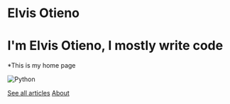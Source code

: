 # Elvis Otieno 

# I'm Elvis Otieno, I mostly write code

*This is my home page

![Python](https://s3.dualstack.us-east-2.amazonaws.com/pythondotorg-assets/media/files/python-logo-only.svg)

[//]: # (![pic]&#40;https://pbs.twimg.com/profile_images/1592416944895959040/WmABWKMx_400x400.jpg&#41;)
[See all articles](articles.html)   [About](about.html)



